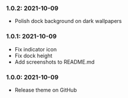 ### 1.0.2: 2021-10-09

* Polish dock background on dark wallpapers

### 1.0.1: 2021-10-09

* Fix indicator icon
* Fix dock height
* Add screenshots to README.md

### 1.0.0: 2021-10-09

* Release theme on GitHub